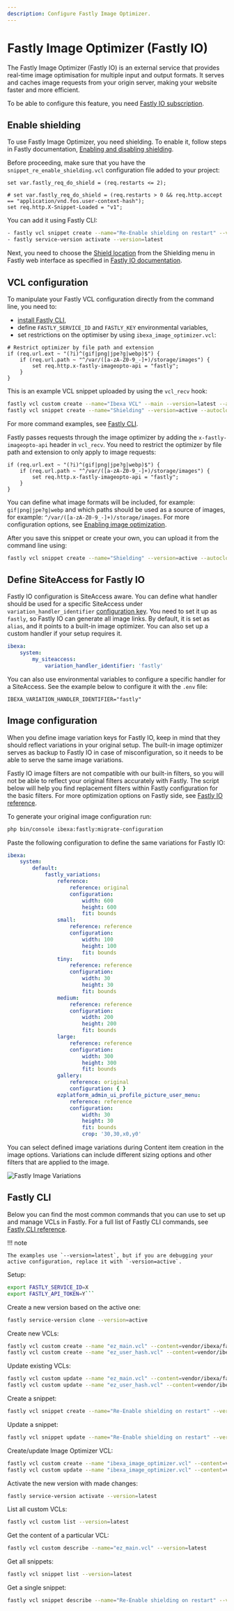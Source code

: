 ```yaml
---
description: Configure Fastly Image Optimizer.
---
```


# Fastly Image Optimizer (Fastly IO)

The Fastly Image Optimizer (Fastly IO) is an external service that provides real-time image optimisation for multiple input and output formats.
It serves and caches image requests from your origin server, making your website faster and more efficient.

To be able to configure this feature, you need [Fastly IO subscription](https://docs.fastly.com/en/guides/about-fastly-image-optimizer).

## Enable shielding

To use Fastly Image Optimizer, you need shielding.
To enable it, follow steps in Fastly documentation, [Enabling and disabling shielding](https://developer.fastly.com/learning/concepts/shielding/).

Before proceeding, make sure that you have the `snippet_re_enable_shielding.vcl` configuration file added to your project:

```vcl
set var.fastly_req_do_shield = (req.restarts <= 2);

# set var.fastly_req_do_shield = (req.restarts > 0 && req.http.accept == "application/vnd.fos.user-context-hash");
set req.http.X-Snippet-Loaded = "v1";
```

You can add it using Fastly CLI: 
 
```bash
- fastly vcl snippet create --name="Re-Enable shielding on restart" --version=active --autoclone --priority 100 --type recv --content=vendor/ibexa/fastly/fastly/snippet_re_enable_shielding.vcl
- fastly service-version activate --version=latest
```

Next, you need to choose the [Shield location](https://developer.fastly.com/learning/concepts/shielding/#choosing-a-shield-location) from the Shielding menu in Fastly web interface as specified in [Fastly IO documentation](https://docs.fastly.com/en/guides/shielding#enabling-shielding).

## VCL configuration

To manipulate your Fastly VCL configuration directly from the command line,
you need to:

- [install Fastly CLI](https://developer.fastly.com/learning/tools/cli#installing),
- define `FASTLY_SERVICE_ID` and `FASTLY_KEY` environmental variables,
- set restrictions on the optimiser by using `ibexa_image_optimizer.vcl`:

```vcl
# Restrict optimizer by file path and extension
if (req.url.ext ~ "(?i)^(gif|png|jpe?g|webp)$") {
    if (req.url.path ~ "^/var/([a-zA-Z0-9_-]+)/storage/images") {
        set req.http.x-fastly-imageopto-api = "fastly";
    }
}
```

This is an example VCL snippet uploaded by using the `vcl_recv` hook:

```bash
fastly vcl custom create --name="Ibexa VCL" --main --version=latest --autoclone  --content=vendor/ibexa/fastly/fastly/ez_main.vcl
fastly vcl snippet create --name="Shielding" --version=active --autoclone --type recv --content=vendor/ibexa/fastly/fastly/snippet_re_enable_shielding.vcl
```

For more command examples, see [Fastly CLI](#fastly-cli).

Fastly passes requests through the image optimizer by adding the `x-fastly-imageopto-api` header in `vcl_recv`.
You need to restrict the optimizer by file path and extension to only apply to image requests:

```vcl
if (req.url.ext ~ "(?i)^(gif|png|jpe?g|webp)$") {
    if (req.url.path ~ "^/var/([a-zA-Z0-9_-]+)/storage/images") {
        set req.http.x-fastly-imageopto-api = "fastly";
    }
}
```

You can define what image formats will be included, for example: `gif|png|jpe?g|webp`
and which paths should be used as a source of images, for example: `^/var/([a-zA-Z0-9_-]+)/storage/images`.
For more configuration options, see [Enabling image optimization](https://developer.fastly.com/reference/io/#enabling-image-optimization).

After you save this snippet or create your own, you can upload it from the command line using:

```bash
fastly vcl snippet create --name="Shielding" --version=active --autoclone --type recv --content=vendor/ibexa/fastly/fastly/snippet_re_enable_shielding.vcl
```

## Define SiteAccess for Fastly IO

Fastly IO configuration is SiteAccess aware.
You can define what handler should be used for a specific SiteAccess under `variation_handler_identifier` [configuration key](configuration.md#configuration-files).
You need to set it up as `fastly`, so Fastly IO can generate all image links.
By default, it is set as `alias`, and it points to a built-in image optimizer.
You can also set up a custom handler if your setup requires it.

```yaml
ibexa:
    system:
        my_siteaccess:
            variation_handler_identifier: 'fastly'
```

You can also use environmental variables to configure a specific handler for a SiteAccess.
See the example below to configure it with the `.env` file:

```
IBEXA_VARIATION_HANDLER_IDENTIFIER="fastly"
```

## Image configuration

When you define image variation keys for Fastly IO, keep in mind
that they should reflect variations in your original setup.
The built-in image optimizer serves as backup to Fastly IO in case of misconfiguration,
so it needs to be able to serve the same image variations.

Fastly IO image filters are not compatible with our built-in filters,
so you will not be able to reflect your original filters accurately with Fastly.
The script below will help you find replacement filters within Fastly configuration for the basic filters.
For more optimization options on Fastly side, see [Fastly IO reference](https://developer.fastly.com/reference/io/).

To generate your original image configuration run:

```bash
php bin/console ibexa:fastly:migrate-configuration
```

Paste the following configuration to define the same variations for Fastly IO:

```yaml
ibexa:
    system:
        default:
            fastly_variations:
                reference:
                    reference: original
                    configuration:
                        width: 600
                        height: 600
                        fit: bounds
                small:
                    reference: reference
                    configuration:
                        width: 100
                        height: 100
                        fit: bounds
                tiny:
                    reference: reference
                    configuration:
                        width: 30
                        height: 30
                        fit: bounds
                medium:
                    reference: reference
                    configuration:
                        width: 200
                        height: 200
                        fit: bounds
                large:
                    reference: reference
                    configuration:
                        width: 300
                        height: 300
                        fit: bounds
                gallery:
                    reference: original
                    configuration: { }
                ezplatform_admin_ui_profile_picture_user_menu:
                    reference: reference
                    configuration:
                        width: 30
                        height: 30
                        fit: bounds
                        crop: '30,30,x0,y0'
```

You can select defined image variations during Content item creation in the image options.
Variations can include different sizing options and other filters that are applied to the image.

![Fastly Image Variations](img/fastly_variations.png)

## Fastly CLI

Below you can find the most common commands that you can use to set up and manage VCLs in Fastly.
For a full list of Fastly CLI commands, see [Fastly CLI reference](https://developer.fastly.com/reference/cli).

!!! note

    The examples use `--version=latest`, but if you are debugging your active configuration, replace it with `-version=active`.

Setup:

```bash
export FASTLY_SERVICE_ID=X
export FASTLY_API_TOKEN=Y```
```

Create a new version based on the active one:

```bash
fastly service-version clone --version=active
```

Create new VCLs:

```bash
fastly vcl custom create --name "ez_main.vcl" --content=vendor/ibexa/fastly/fastly/ez_main.vcl --version=latest --main
fastly vcl custom create --name "ez_user_hash.vcl" --content=vendor/ibexa/fastly/fastly/ez_user_hash.vcl --version=latest
```

Update existing VCLs:

```bash
fastly vcl custom update --name "ez_main.vcl" --content=vendor/ibexa/fastly/fastly/ez_main.vcl --version=latest
fastly vcl custom update --name "ez_user_hash.vcl" --content=vendor/ibexa/fastly/fastly/ez_user_hash.vcl --version=latest
```

Create a snippet:

```bash
fastly vcl snippet create --name="Re-Enable shielding on restart" --version=latest --priority 100 --type recv --content=vendor/ibexa/fastly/fastly/snippet_re_enable_shielding.vcl
```

Update a snippet:

```bash
fastly vcl snippet update --name="Re-Enable shielding on restart" --version=latest --priority 100 --type recv --content=vendor/ibexa/fastly/fastly/snippet_re_enable_shielding.vcl
```

Create/update Image Optimizer VCL:

```bash
fastly vcl custom create --name "ibexa_image_optimizer.vcl" --content=vendor/ibexa/fastly/fastly/ibexa_image_optimizer.vcl --version=latest
fastly vcl custom update --name "ibexa_image_optimizer.vcl" --content=vendor/ibexa/fastly/fastly/ibexa_image_optimizer.vcl --version=latest
```

Activate the new version with made changes:

```bash
fastly service-version activate --version=latest
```

List all custom VCLs:

```bash
fastly vcl custom list --version=latest
```

Get the content of a particular VCL:

```bash
fastly vcl custom describe --name="ez_main.vcl" --version=latest
```

Get all snippets:

```bash
fastly vcl snippet list --version=latest
```

Get a single snippet:

```bash
fastly vcl snippet describe --name="Re-Enable shielding on restart" --version=latest
```
